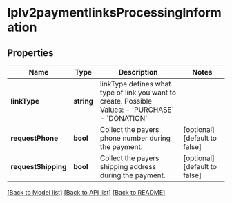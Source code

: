 # Iplv2paymentlinksProcessingInformation

## Properties
Name | Type | Description | Notes
------------ | ------------- | ------------- | -------------
**linkType** | **string** | linkType defines what type of link you want to create.  Possible Values:   - &#x60;PURCHASE&#x60;   - &#x60;DONATION&#x60; | 
**requestPhone** | **bool** | Collect the payers phone number during the payment. | [optional] [default to false]
**requestShipping** | **bool** | Collect the payers shipping address during the payment. | [optional] [default to false]

[[Back to Model list]](../README.md#documentation-for-models) [[Back to API list]](../README.md#documentation-for-api-endpoints) [[Back to README]](../README.md)


